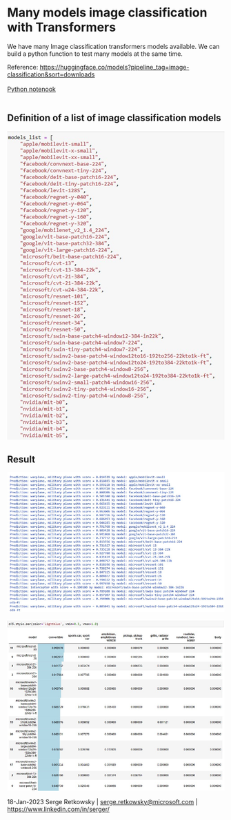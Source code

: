 # Many models image classification with Transformers

We have many Image classification transformers models available. 
We can build a python function to test many models at the same time.

Reference: https://huggingface.co/models?pipeline_tag=image-classification&sort=downloads
<br><br>
<a href="Many models image transformers for classification.ipynb">Python notenook</a>
<br><br>
## Definition of a list of image classification models
<img src="models.jpg">

## Result
<img src="capture1.jpg">
<br><br>
<img src="capture2.jpg">


18-Jan-2023
Serge Retkowsky | serge.retkowsky@microsoft.com | https://www.linkedin.com/in/serger/
